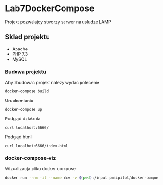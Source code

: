 # Lab7DockerCompose

Projekt pozwalajcy stworzy serwer na usludze LAMP

## Sklad projektu
* Apache
* PHP 7.3
* MySQL

### Budowa projektu

Aby zbudowac projekt nalezy wydac polecenie 

```bash
docker-compose build
```
Uruchomienie

```bash
docker-compose up
```
Podgląd działania 

```bash
curl localhost:6666/ 
```

Podgląd html

```bash
curl localhot:6666/index.html
```

### docker-compose-viz

Wizualizacja pliku docker compose 

```bash
docker run --rm -it --name dcv -v $(pwd):/input pmsipilot/docker-compose-viz render -m image docker-compose.yml
```
